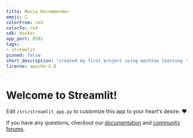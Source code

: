 ```yaml
---
title: Movie Recommender
emoji: 🚀
colorFrom: red
colorTo: red
sdk: docker
app_port: 8501
tags:
- streamlit
pinned: false
short_description: 'created my first project using machine learning '
license: apache-2.0
---
```


# Welcome to Streamlit!

Edit `/src/streamlit_app.py` to customize this app to your heart's desire. :heart:

If you have any questions, checkout our [documentation](https://docs.streamlit.io) and [community
forums](https://discuss.streamlit.io).
